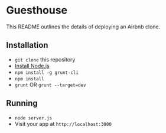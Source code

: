 # Guesthouse

This README outlines the details of deploying an Airbnb clone.

## Installation

* `git clone` this repository
* [Install Node.js](http://nodejs.org/download/)
* `npm install -g grunt-cli`
* `npm install`
* `grunt` OR `grunt --target=dev`

## Running

* `node server.js`
* Visit your app at `http://localhost:3000`

